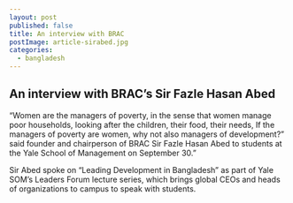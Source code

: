 ```yaml
---
layout: post
published: false
title: An interview with BRAC
postImage: article-sirabed.jpg
categories:
  - bangladesh
---
```

## An interview with BRAC’s Sir Fazle Hasan Abed

“Women are the managers of poverty, in the sense that women manage poor households, looking after the children, their food, their needs, If the managers of poverty are women, why not also managers of development?” said  founder and chairperson of BRAC Sir Fazle Hasan Abed to students at the Yale School of Management on September 30.”

Sir Abed spoke on “Leading Development in Bangladesh” as part of Yale SOM’s Leaders Forum lecture series, which brings global CEOs and heads of organizations to campus to speak with students.
